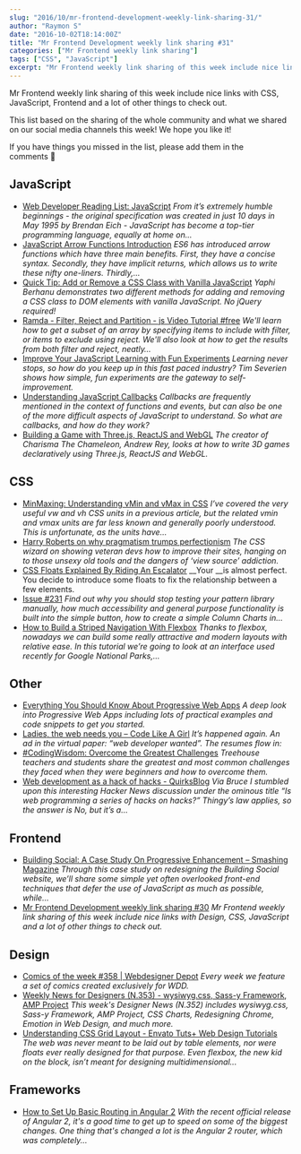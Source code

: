 ```yaml
---
slug: "2016/10/mr-frontend-development-weekly-link-sharing-31/"
author: "Raymon S"
date: "2016-10-02T18:14:00Z"
title: "Mr Frontend Development weekly link sharing #31"
categories: ["Mr Frontend weekly link sharing"]
tags: ["CSS", "JavaScript"]
excerpt: "Mr Frontend weekly link sharing of this week include nice links with CSS, JavaScript, Frontend and ..."
---
```


Mr Frontend weekly link sharing of this week include nice links with CSS, JavaScript, Frontend and a lot of other things to check out.

This list based on the sharing of the whole community and what we shared on our social media channels this week! We hope you like it!

If you have things you missed in the list, please add them in the comments 🙂

## JavaScript

* [Web Developer Reading List: JavaScript](http://buff.ly/2cDjt3Q "Web Developer Reading List: JavaScript") _From it’s extremely humble beginnings - the original specification was created in just 10 days in May 1995 by Brendan Eich - JavaScript has become a top-tier programming language, equally at home on…_
* [JavaScript Arrow Functions Introduction](http://buff.ly/2dmrA9n "JavaScript Arrow Functions Introduction") _ES6 has introduced arrow functions which have three main benefits. First, they have a concise syntax. Secondly, they have implicit returns, which allows us to write these nifty one-liners. Thirdly,…_
* [Quick Tip: Add or Remove a CSS Class with Vanilla JavaScript](http://buff.ly/2dt6o3h "Quick Tip: Add or Remove a CSS Class with Vanilla JavaScript") _Yaphi Berhanu demonstrates two different methods for adding and removing a CSS class to DOM elements with vanilla JavaScript. No jQuery required!_
* [Ramda - Filter, Reject and Partition - js Video Tutorial #free](http://buff.ly/2dn8qkP "Ramda - Filter, Reject and Partition - js Video Tutorial #free") _We'll learn how to get a subset of an array by specifying items to include with filter, or items to exclude using reject. We'll also look at how to get the results from both filter and reject, neatly…_
* [Improve Your JavaScript Learning with Fun Experiments](http://buff.ly/2cHaIcw "Improve Your JavaScript Learning with Fun Experiments") _Learning never stops, so how do you keep up in this fast paced industry? Tim Severien shows how simple, fun experiments are the gateway to self-improvement._
* [Understanding JavaScript Callbacks](http://buff.ly/2d0AzfP "Understanding JavaScript Callbacks") _Callbacks are frequently mentioned in the context of functions and events, but can also be one of the more difficult aspects of JavaScript to understand. So what are callbacks, and how do they work?_
* [Building a Game with Three.js, ReactJS and WebGL](http://buff.ly/2dfda8i "Building a Game with Three.js, ReactJS and WebGL") _The creator of Charisma The Chameleon, Andrew Rey, looks at how to write 3D games declaratively using Three.js, ReactJS and WebGL._

## CSS

* [MinMaxing: Understanding vMin and vMax in CSS](http://buff.ly/2cDisZP "MinMaxing: Understanding vMin and vMax in CSS") _I’ve covered the very useful vw and vh CSS units in a previous article, but the related vmin and vmax units are far less known and generally poorly understood. This is unfortunate, as the units have…_
* [Harry Roberts on why pragmatism trumps perfectionism](http://buff.ly/2dnix4e "Harry Roberts on why pragmatism trumps perfectionism") _The CSS wizard on showing veteran devs how to improve their sites, hanging on to those unsexy old tools and the dangers of ‘view source’ addiction._
* [CSS Floats Explained By Riding An Escalator](http://buff.ly/2dlXdgN "CSS Floats Explained By Riding An Escalator") __Your __is almost perfect. You decide to introduce some floats to fix the relationship between a few elements.
* [Issue #231](http://buff.ly/2dehWme "Issue #231") _Find out why you should stop testing your pattern library manually, how much accessibility and general purpose functionality is built into the simple button, how to create a simple Column Charts in…_
* [How to Build a Striped Navigation With Flexbox](http://buff.ly/2dmoLoK "How to Build a Striped Navigation With Flexbox") _Thanks to flexbox, nowadays we can build some really attractive and modern layouts with relative ease. In this tutorial we’re going to look at an interface used recently for Google National Parks,..._

## Other

* [Everything You Should Know About Progressive Web Apps](http://buff.ly/2dd3nRc "Everything You Should Know About Progressive Web Apps") _A deep look into Progressive Web Apps including lots of practical examples and code snippets to get you started._
* [Ladies, the web needs you – Code Like A Girl](http://buff.ly/2dnTPG5 "Ladies, the web needs you – Code Like A Girl") _It’s happened again. An ad in the virtual paper: “web developer wanted”. The resumes flow in:_
* [#CodingWisdom: Overcome the Greatest Challenges](http://buff.ly/2d2lZH3 "#CodingWisdom: Overcome the Greatest Challenges") _Treehouse teachers and students share the greatest and most common challenges they faced when they were beginners and how to overcome them._
* [Web development as a hack of hacks - QuirksBlog](http://buff.ly/2cQpHDB "Web development as a hack of hacks - QuirksBlog") _Via Bruce I stumbled upon this interesting Hacker News discussion under the ominous title “Is web programming a series of hacks on hacks?” Thingy’s law applies, so the answer is No, but it’s a…_

## Frontend

* [Building Social: A Case Study On Progressive Enhancement – Smashing Magazine](http://buff.ly/2d6pidU "Building Social: A Case Study On Progressive Enhancement – Smashing Magazine") _Through this case study on redesigning the Building Social website, we’ll share some simple yet often overlooked front-end techniques that defer the use of JavaScript as much as possible, while…_
* [Mr Frontend Development weekly link sharing #30](http://blog.mrfrontend.org/2016/09/mr-frontend-development-weekly-link-sharing-30/ "Mr Frontend Development weekly link sharing #30") _Mr Frontend weekly link sharing of this week include nice links with Design, CSS, JavaScript and a lot of other things to check out._

## Design

* [Comics of the week #358 | Webdesigner Depot](http://buff.ly/2d2mPnu "Comics of the week #358 | Webdesigner Depot") _Every week we feature a set of comics created exclusively for WDD._
* [Weekly News for Designers (N.353) - wysiwyg.css, Sass-y Framework, AMP Project](http://buff.ly/2d2mqRW "Weekly News for Designers (N.353) - wysiwyg.css, Sass-y Framework, AMP Project") _This week's Designer News (N.352) includes wysiwyg.css, Sass-y Framework, AMP Project, CSS Charts, Redesigning Chrome, Emotion in Web Design, and much more._
* [Understanding CSS Grid Layout - Envato Tuts+ Web Design Tutorials](http://buff.ly/2dei1GR "Understanding CSS Grid Layout - Envato Tuts+ Web Design Tutorials") _The web was never meant to be laid out by table elements, nor were floats ever really designed for that purpose. Even flexbox, the new kid on the block, isn’t meant for designing multidimensional..._

## Frameworks

* [How to Set Up Basic Routing in Angular 2](http://buff.ly/2cQqc0G "How to Set Up Basic Routing in Angular 2") _With the recent official release of Angular 2, it's a good time to get up to speed on some of the biggest changes. One thing that's changed a lot is the Angular 2 router, which was completely..._